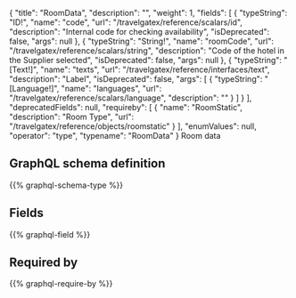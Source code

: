 {
  "title": "RoomData",
  "description": "",
  "weight": 1,
  "fields": [
    {
      "typeString": "ID!",
      "name": "code",
      "url": "/travelgatex/reference/scalars/id",
      "description": "Internal code for checking availability",
      "isDeprecated": false,
      "args": null
    },
    {
      "typeString": "String!",
      "name": "roomCode",
      "url": "/travelgatex/reference/scalars/string",
      "description": "Code of the hotel in the Supplier selected",
      "isDeprecated": false,
      "args": null
    },
    {
      "typeString": "[Text!]",
      "name": "texts",
      "url": "/travelgatex/reference/interfaces/text",
      "description": "Label",
      "isDeprecated": false,
      "args": [
        {
          "typeString": "[Language!]",
          "name": "languages",
          "url": "/travelgatex/reference/scalars/language",
          "description": ""
        }
      ]
    }
  ],
  "deprecatedFields": null,
  "requireby": [
    {
      "name": "RoomStatic",
      "description": "Room Type",
      "url": "/travelgatex/reference/objects/roomstatic"
    }
  ],
  "enumValues": null,
  "operator": "type",
  "typename": "RoomData"
}
Room data
## GraphQL schema definition

{{% graphql-schema-type %}}

## Fields

{{% graphql-field %}}

## Required by

{{% graphql-require-by %}}
